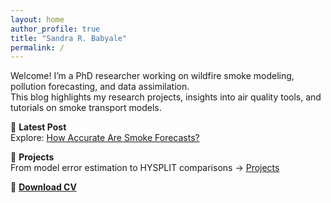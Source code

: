 ```yaml
---
layout: home
author_profile: true
title: "Sandra R. Babyale"
permalink: /
---
```


Welcome! I’m a PhD researcher working on wildfire smoke modeling, pollution forecasting, and data assimilation.  
This blog highlights my research projects, insights into air quality tools, and tutorials on smoke transport models.

📰 **Latest Post**  
Explore: [How Accurate Are Smoke Forecasts?](./2025/07/07/how-accurate-are-smoke-forecasts/)

🧪 **Projects**  
From model error estimation to HYSPLIT comparisons → [Projects](/projects/)

📄 **[Download CV](assets/files/sandra-babyale-cv.pdf)**

